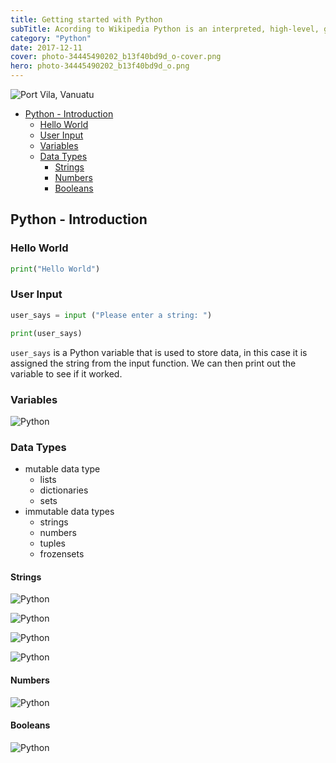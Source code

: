 ```yaml
---
title: Getting started with Python
subTitle: Acording to Wikipedia Python is an interpreted, high-level, general-purpose programming language. And looking around, it seems to be everywhere - Machine Learning, Artificial Intelligence, Big Data Analysis all the way to Web Dev and Dev Ops.
category: "Python"
date: 2017-12-11
cover: photo-34445490202_b13f40bd9d_o-cover.png
hero: photo-34445490202_b13f40bd9d_o.png
---
```



![Port Vila, Vanuatu](./photo-34445490202_b13f40bd9d_o.png)


<!-- TOC depthFrom:2 depthTo:4 -->

- [Python - Introduction](#python---introduction)
  - [Hello World](#hello-world)
  - [User Input](#user-input)
  - [Variables](#variables)
  - [Data Types](#data-types)
    - [Strings](#strings)
    - [Numbers](#numbers)
    - [Booleans](#booleans)

<!-- /TOC -->


## Python - Introduction

### Hello World

```python
print("Hello World")
```

### User Input

```python
user_says = input ("Please enter a string: ")

print(user_says)
```

`user_says` is a Python variable that is used to store data, in this case it is assigned the string from the input function. We can then print out the variable to see if it worked.


### Variables

![Python](./python_01.png)


### Data Types

* mutable data type
    * lists
    * dictionaries
    * sets
*  immutable data types
   *  strings
   *  numbers
   *  tuples
   *  frozensets


#### Strings

![Python](./python_02.png)

![Python](./python_03.png)

![Python](./python_04.png)

![Python](./python_05.png)



#### Numbers

![Python](./python_06.png)



#### Booleans

![Python](./python_07.png)